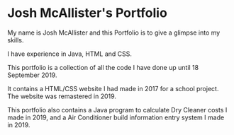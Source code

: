 # Josh McAllister's Portfolio

My name is Josh McAllister and this Portfolio is to give a glimpse into my skills.

I have experience in Java, HTML and CSS.

This portfolio is a collection of all the code I have done up until 18 September 2019.

It contains a HTML/CSS website I had made in 2017 for a school project. The website was remastered in 2019.

This portfolio also contains a Java program to calculate Dry Cleaner costs I made in 2019, and a Air Conditioner build information entry system I made in 2019.